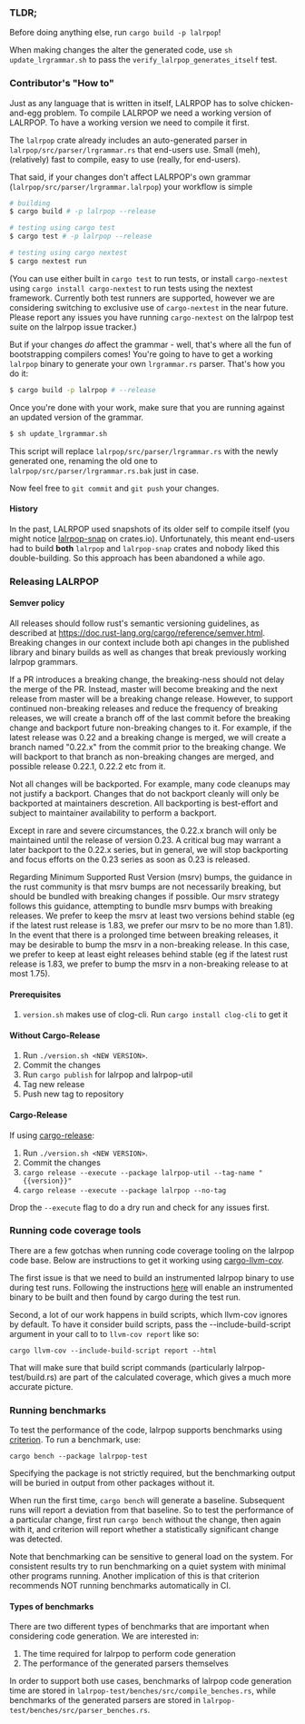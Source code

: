 ### TLDR;

Before doing anything else, run `cargo build -p lalrpop`!

When making changes the alter the generated code, use `sh update_lrgrammar.sh`
to pass the `verify_lalrpop_generates_itself` test.


### Contributor's "How to"

Just as any language that is written in itself, LALRPOP has to solve chicken-and-egg problem.
To compile LALRPOP we need a working version of LALRPOP. To have a working version we need
to compile it first.

The `lalrpop` crate already includes an auto-generated parser
in `lalrpop/src/parser/lrgrammar.rs` that end-users use.
Small (meh), (relatively) fast to compile, easy to use (really, for end-users).

That said, if your changes don't affect LALRPOP's own grammar
(`lalrpop/src/parser/lrgrammar.lalrpop`) your workflow is simple

```sh
# building
$ cargo build # -p lalrpop --release

# testing using cargo test
$ cargo test # -p lalrpop --release

# testing using cargo nextest
$ cargo nextest run
```

(You can use either built in `cargo test` to run tests, or install `cargo-nextest`
using `cargo install cargo-nextest` to run tests using the nextest framework.
Currently both test runners are supported, however we are considering switching
to exclusive use of `cargo-nextest` in the near future.  Please report any issues
you have running `cargo-nextest` on the lalrpop test suite on the lalrpop issue
tracker.)

But if your changes *do* affect the grammar - well, that's where all the fun of
bootstrapping compilers comes! You're going to have to get a working `lalrpop` binary to
generate your own `lrgrammar.rs` parser. That's how you do it:

```sh
$ cargo build -p lalrpop # --release
```

Once you're done with your work, make sure that you are running against an
updated version of the grammar.

```sh
$ sh update_lrgrammar.sh
```

This script will replace `lalrpop/src/parser/lrgrammar.rs` with the newly generated one, renaming
the old one to `lalrpop/src/parser/lrgrammar.rs.bak` just in case.

Now feel free to `git commit` and `git push` your changes.

#### History

In the past, LALRPOP used snapshots of its older self to compile itself (you might notice
[lalrpop-snap](https://crates.io/crates/lalrpop-snap) on crates.io). Unfortunately, this meant end-users
had to build **both** `lalrpop` and `lalrpop-snap` crates and nobody liked this double-building.
So this approach has been abandoned a while ago.

### Releasing LALRPOP

#### Semver policy

All releases should follow rust's semantic versioning guidelines, as described
at https://doc.rust-lang.org/cargo/reference/semver.html. Breaking changes in
our context include both api changes in the published library and binary builds
as well as changes that break previously working lalrpop grammars.

If a PR introduces a breaking change, the breaking-ness should not delay the
merge of the PR.  Instead, master will become breaking and the next release
from master will be a breaking change release.  However, to support continued
non-breaking releases and reduce the frequency of breaking releases, we will
create a branch off of the last commit before the breaking change and backport
future non-breaking changes to it.  For example, if the latest release was 0.22
and a breaking change is merged, we will create a branch named "0.22.x" from
the commit prior to the breaking change.  We will backport to that branch as
non-breaking changes are merged, and possible release 0.22.1, 0.22.2 etc from
it.

Not all changes will be backported.  For example, many code cleanups may not
justify a backport.  Changes that do not backport cleanly will only be
backported at maintainers descretion.  All backporting is best-effort and
subject to maintainer availability to perform a backport.

Except in rare and severe circumstances, the 0.22.x branch will only be
maintained until the release of version 0.23.  A critical bug may warrant a
later backport to the 0.22.x series, but in general, we will stop backporting
and focus efforts on the 0.23 series as soon as 0.23 is released.

Regarding Minimum Supported Rust Version (msrv) bumps, the guidance in the rust
community is that msrv bumps are not necessarily breaking, but should be bundled
with breaking changes if possible. Our msrv strategy follows this guidance,
attempting to bundle msrv bumps with breaking releases.  We prefer to keep the
msrv at least two versions behind stable (eg if the latest rust release is 1.83,
we prefer our msrv to be no more than 1.81).  In the event that there is a
prolonged time between breaking releases, it may be desirable to bump the msrv
in a non-breaking release.  In this case, we prefer to keep at least eight
releases behind stable (eg if the latest rust release is 1.83, we prefer to
bump the msrv in a non-breaking release to at most 1.75).

#### Prerequisites
1. `version.sh` makes use of clog-cli.  Run `cargo install clog-cli` to get it

#### Without Cargo-Release

1. Run `./version.sh <NEW VERSION>`.
2. Commit the changes
3. Run `cargo publish` for lalrpop and lalrpop-util
4. Tag new release
5. Push new tag to repository

#### Cargo-Release

If using [cargo-release](https://github.com/crate-ci/cargo-release):

1. Run `./version.sh <NEW VERSION>`.
2. Commit the changes
3. `cargo release --execute --package lalrpop-util --tag-name "{{version}}"`
4. `cargo release --execute --package lalrpop --no-tag`

Drop the `--execute` flag to do a dry run and check for any issues first.

### Running code coverage tools

There are a few gotchas when running code coverage tooling on the lalrpop code
base.  Below are instructions to get it working using [cargo-llvm-cov](https://github.com/taiki-e/cargo-llvm-cov).

The first issue is that we need to build an instrumented lalrpop binary to use
during test runs. Following the instructions [here](https://github.com/taiki-e/cargo-llvm-cov?tab=readme-ov-file#get-coverage-of-external-tests)
will enable an instrumented binary to be built and then found by cargo during
the test run.

Second, a lot of our work happens in build scripts, which llvm-cov ignores by
default.  To have it consider build scripts, pass the --include-build-script
argument in your call to to `llvm-cov report` like so:

```shell
cargo llvm-cov --include-build-script report --html
```

That will make sure that build script commands (particularly
lalrpop-test/build.rs) are part of the calculated coverage, which gives a
much more accurate picture.

### Running benchmarks
To test the performance of the code, lalrpop supports benchmarks using
[criterion](https://bheisler.github.io/criterion.rs/book/criterion_rs.html).
To run a benchmark, use:

```
cargo bench --package lalrpop-test
```

Specifying the package is not strictly required, but the benchmarking output
will be buried in output from other packages without it.

When run the first time, `cargo bench` will generate a baseline.  Subsequent
runs will report a deviation from that baseline.  So to test the performance of
a particular change, first run `cargo bench` without the change, then again
with it, and criterion will report whether a statistically significant change
was detected.

Note that benchmarking can be sensitive to general load on the system.  For
consistent results try to run benchmarking on a quiet system with minimal other
programs running.  Another implication of this is that criterion recommends NOT
running benchmarks automatically in CI.

#### Types of benchmarks
There are two different types of benchmarks that are important when considering
code generation.  We are interested in:
1. The time required for lalrpop to perform code generation
2. The performance of the generated parsers themselves

In order to support both use cases, benchmarks of lalrpop code generation
time are stored in `lalrpop-test/benches/src/compile_benches.rs`, while
benchmarks of the generated parsers are stored in
`lalrpop-test/benches/src/parser_benches.rs`.

